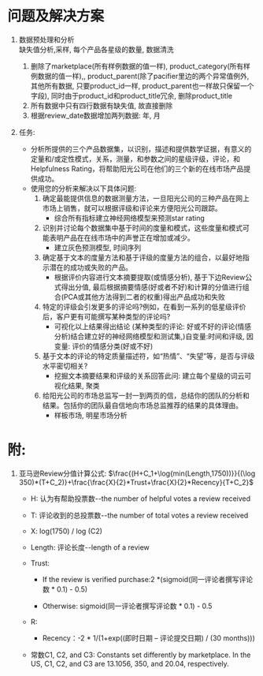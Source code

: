 # 问题及解决方案

1. 数据预处理和分析  
    缺失值分析,采样, 每个产品各星级的数量, 数据清洗
    1. 删除了marketplace(所有样例数据的值一样), product_category(所有样例数据的值一样),, product_parent(除了pacifier里边的两个异常值例外, 其他所有数据, 只要product_id一样, product_parent也一样故只保留一个字段), 同时由于product_id和product_title冗余, 删除product_title
    2. 所有数据中只有四行数据有缺失值, 故直接删除
    3. 根据review_date数据增加两列数据: 年, 月

2. 任务: 
    - 分析所提供的三个产品数据集，以识别，描述和提供数学证据，有意义的定量和/或定性模式，关系，测量，和参数之间的星级评级，评论，和Helpfulness Rating，将帮助阳光公司在他们的三个新的在线市场产品提供成功。
    - 使用您的分析来解决以下具体问题:
        1. 确定最能提供信息的数据测量方法，一旦阳光公司的三种产品在网上市场上销售，就可以根据评级和评论来方便阳光公司跟踪。
            - 综合所有指标建立神经网络模型来预测star rating
        2. 识别并讨论每个数据集中基于时间的度量和模式，这些度量和模式可能表明产品在在线市场中的声誉正在增加或减少。
            - 建立灰色预测模型, 时间序列
        3. 确定基于文本的度量方法和基于评级的度量方法的组合，以最好地指示潜在的成功或失败的产品。
            - 根据评价内容进行文本摘要提取(或情感分析), 基于下边Review公式得出分值, 最后根据摘要情感(好或者不好)和计算的分值进行组合(PCA或其他方法得到二者的权重)得出产品成功和失败
        4. 特定的评级会引发更多的评论吗?例如，在看到一系列的低星级评价后，客户更有可能撰写某种类型的评论吗?
            - 可视化以上结果得出结论 (某种类型的评论: 好或不好的评论(情感分析)结合建立好的神经网络模型和测试集,)自变量:时间和评级, 因变量: 评价的情感分类(好或不好)
        5. 基于文本的评论的特定质量描述符，如“热情”、“失望”等，是否与评级水平密切相关?
            - 挖掘文本摘要结果和评级的关系回答此问: 建立每个星级的词云可视化结果, 聚类
        6. 给阳光公司的市场总监写一封一到两页的信，总结你的团队的分析和结果。包括你的团队最自信地向市场总监推荐的结果的具体理由。
            - 样板市场, 明星市场分析

# 附:

1. 亚马逊Review分值计算公式:
$\frac{(H+C_1+\log{min(Length,1750))}}{(\log 350)*(T+C_2)}+\frac{\frac{X}{2}*Trust+\frac{X}{2}*Recency}{T+C_2}$

    - H: 认为有帮助投票数--the number of helpful votes a review received

    - T: 评论收到的总投票数--the number of total votes a review received

    - X: log(1750) / log (C2)

    - Length: 评论长度--length of a review

    - Trust:
        - If the review is verified purchase:2 *(sigmoid(同一评论者撰写评论数 * 0.1) - 0.5)

        - Otherwise: sigmoid(同一评论者撰写评论数 * 0.1) - 0.5

    - R: 
        - Recency：-2 * 1/(1+exp((即时日期 – 评论提交日期) / (30 months)))

    - 常数C1, C2, and C3: Constants set differently by marketplace. In the US, C1, C2, and C3 are 13.1056, 350, and 20.04, respectively.
